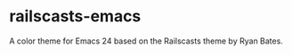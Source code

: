railscasts-emacs
================

A color theme for Emacs 24 based on the Railscasts theme by Ryan Bates.
